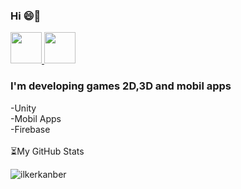 ### Hi 😄👋
<a href=https://www.linkedin.com/in/ilkerkanber/>
<img src="https://www.yonetimdeinsan.com/wp-content/uploads/2017/01/linkedin.png" width="50" height="50"/>
</a>
<a href=https://www.instagram.com/ilkerknbr/>
<img src="https://upload.wikimedia.org/wikipedia/commons/e/e7/Instagram_logo_2016.svg" width="50" height="50"/>
</a>
<br>
<h3>I'm developing games 2D,3D and mobil apps</h3> 
-Unity <br>
-Mobil Apps <br>
-Firebase
<br>
<br>
⏳My GitHub Stats
<p align="left"> <img src="https://github-readme-stats.vercel.app/api?username=ilkerkanber&show_icons=true&theme=gotham" alt="ilkerkanber" />
<br>
  


